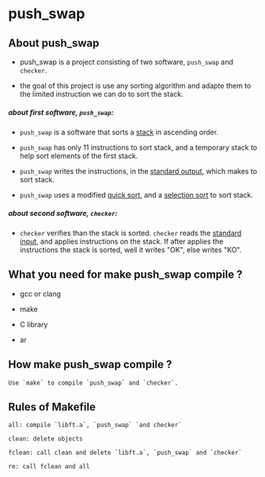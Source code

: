 # push_swap

## About push_swap

* push_swap is a project consisting of two software, `push_swap` and `checker`.

* the goal of this project is use any sorting algorithm and adapte them to the limited instruction we can do to sort the stack.

##### about first software, `push_swap`:

* `push_swap` is a software that sorts a [stack](https://en.wikipedia.org/wiki/Stack_(abstract_data_type)) in ascending order.

* `push_swap` has only 11 instructions to sort stack, and a temporary stack to help sort elements of the first stack.

* `push_swap` writes the instructions, in the [standard output](https://en.wikipedia.org/wiki/Standard_streams#Standard_output_(stdout)), which makes to sort stack.

* `push_swap` uses a modified [quick sort](), and a [selection sort]() to sort stack.

##### about second software, `checker`:

* `checker` verifies than the stack is sorted. `checker` reads the [standard input](https://en.wikipedia.org/wiki/Standard_streams#Standard_input_(stdin)), and applies instructions on the stack. If after applies the instructions the stack is sorted, well it writes "OK", else writes "KO".

## What you need for make push_swap compile ?

* gcc or clang

* make

* C library

* ar

## How make push_swap compile ?

    Use `make` to compile `push_swap` and `checker`.

## Rules of Makefile

    all: compile `libft.a`, `push_swap` `and checker`

    clean: delete objects

    fclean: call clean and delete `libft.a`, `push_swap` and `checker`

    re: call fclean and all
